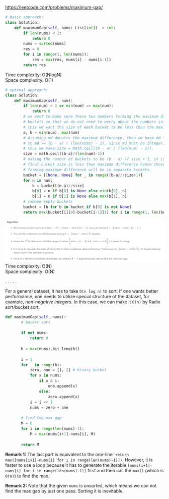<https://leetcode.com/problems/maximum-gap/>
```python
# basic approach:
class Solution:
    def maximumGap(self, nums: List[int]) -> int:
        if len(nums) < 2:
            return 0
        nums = sorted(nums)
        res = 0
        for i in range(1, len(nums)):
            res = max(res, nums[i] - nums[i-1])
        return res
```
Time complexity: O(NlogN)  
Space complexity: O(1)

```python
# optimal approach:
class Solution:
    def maximumGap(self, num):
        if len(num) < 2 or min(num) == max(num):
            return 0
        # we want to make sure those two numbers forming the maximum difference fall into separate 
        # buckets so that we do not need to worry about the numbers in the same bucket. To achieve 
        # this we want the size of each bucket to be less than the maximum difference.
        a, b = min(num), max(num)
        # Assuming md denotes the maximum difference, then we have md * (len(nums) - 1) >= b - a, 
        # so md >= (b - a) / (len(nums) - 1), since md must be integer, we get md >= math.ceil((b - a) / (len(num) - 1)), 
        # thus we make size = math.ceil((b - a) / (len(num) - 1)).
        size = math.ceil((b-a)/(len(num)-1))
        # making the number of buckets to be (b - a) // size + 1, it is guaranteed that the 
        # final bucket size is less than maximum difference hence those two numbers 
        # forming maximum difference will be in separate buckets.
        bucket = [[None, None] for _ in range((b-a)//size+1)]
        for n in num:
            b = bucket[(n-a)//size]
            b[0] = n if b[0] is None else min(b[0], n)
            b[1] = n if b[1] is None else max(b[1], n)
        # remove empty buckets
        bucket = [b for b in bucket if b[0] is not None]
        return max(bucket[i][0]-bucket[i-1][1] for i in range(1, len(bucket)))

```
![Algorithm](https://github.com/bigw660/Leetcode/blob/master/images/164.png)
Time complexity: O(N)  
Space complexity: O(N)

 . . . . . 
 
 For a general dataset, it has to take ```O(n log n)``` to sort. If one wants better performance, one needs to utilize special structure of the dataset, for example, *non-negative integers*. In this case, we can make it ```O(n)``` by Radix sort/bucket sort.
 
 ```python
 def maximumGap(self, nums):
        # bucket sort
        
        if not nums:
            return 0
        
        b = max(nums).bit_length()
        
        i = 1
        for _ in range(b):
            zero, one = [], [] # binary bucket
            for x in nums:
                if x & i:
                    one.append(x)
                else:
                    zero.append(x)
            i = i << 1
            nums = zero + one
        
        # find the max gap
        M = 0
        for i in range(len(nums)-1):
            M = max(nums[i+1]-nums[i], M)
            
        return M
```
**Remark 1:** The last part is equivalent to the one-liner ```return max([nums[i+1]-nums[i] for i in range(len(nums)-1)])```. However, 
it is faster to use a loop because it has to generate the iterable ```[nums[i+1]-nums[i] for i in range(len(nums)-1)]``` first and then call the ```max()``` (which is ```O(n)```) to find the max.

**Remark 2:** Note that the given ```nums``` is unsorted, which means we can not find the max gap by just one pass. Sorting it is inevitable. 
